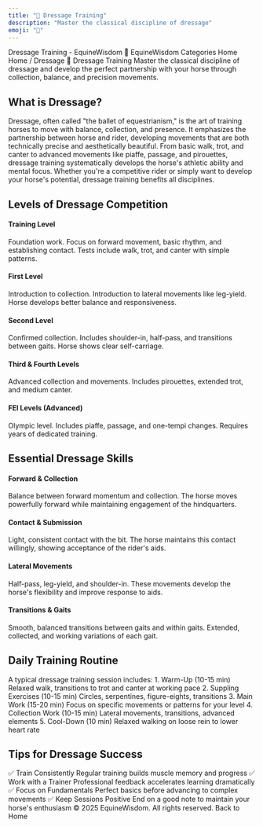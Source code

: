 ```yaml
---
title: "🎪 Dressage Training"
description: "Master the classical discipline of dressage"
emoji: "🎪"
---
```


Dressage Training - EquineWisdom
🐴
EquineWisdom
Categories
Home
Home
/
Dressage
🎪 Dressage Training
Master the classical discipline of dressage and develop the perfect partnership with your horse through collection, balance, and precision movements.
## What is Dressage?
Dressage, often called "the ballet of equestrianism," is the art of training horses to move with balance, collection, and presence. It emphasizes the partnership between horse and rider, developing movements that are both technically precise and aesthetically beautiful.
From basic walk, trot, and canter to advanced movements like piaffe, passage, and pirouettes, dressage training systematically develops the horse's athletic ability and mental focus. Whether you're a competitive rider or simply want to develop your horse's potential, dressage training benefits all disciplines.
## Levels of Dressage Competition
#### Training Level
Foundation work. Focus on forward movement, basic rhythm, and establishing contact. Tests include walk, trot, and canter with simple patterns.
#### First Level
Introduction to collection. Introduction to lateral movements like leg-yield. Horse develops better balance and responsiveness.
#### Second Level
Confirmed collection. Includes shoulder-in, half-pass, and transitions between gaits. Horse shows clear self-carriage.
#### Third & Fourth Levels
Advanced collection and movements. Includes pirouettes, extended trot, and medium canter.
#### FEI Levels (Advanced)
Olympic level. Includes piaffe, passage, and one-tempi changes. Requires years of dedicated training.
## Essential Dressage Skills
#### Forward & Collection
Balance between forward momentum and collection. The horse moves powerfully forward while maintaining engagement of the hindquarters.
#### Contact & Submission
Light, consistent contact with the bit. The horse maintains this contact willingly, showing acceptance of the rider's aids.
#### Lateral Movements
Half-pass, leg-yield, and shoulder-in. These movements develop the horse's flexibility and improve response to aids.
#### Transitions & Gaits
Smooth, balanced transitions between gaits and within gaits. Extended, collected, and working variations of each gait.
## Daily Training Routine
A typical dressage training session includes:
1.
Warm-Up (10-15 min)
Relaxed walk, transitions to trot and canter at working pace
2.
Suppling Exercises (10-15 min)
Circles, serpentines, figure-eights, transitions
3.
Main Work (15-20 min)
Focus on specific movements or patterns for your level
4.
Collection Work (10-15 min)
Lateral movements, transitions, advanced elements
5.
Cool-Down (10 min)
Relaxed walking on loose rein to lower heart rate
## Tips for Dressage Success
✅
Train Consistently
Regular training builds muscle memory and progress
✅
Work with a Trainer
Professional feedback accelerates learning dramatically
✅
Focus on Fundamentals
Perfect basics before advancing to complex movements
✅
Keep Sessions Positive
End on a good note to maintain your horse's enthusiasm
&copy; 2025 EquineWisdom. All rights reserved.
Back to Home

